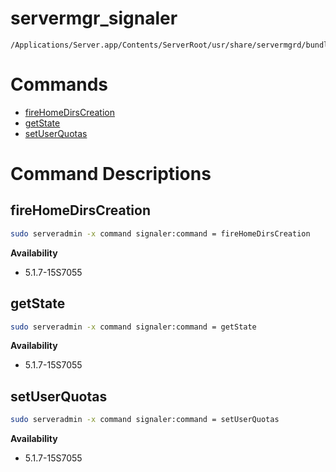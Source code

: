 # servermgr_signaler

```console
/Applications/Server.app/Contents/ServerRoot/usr/share/servermgrd/bundles/servermgr_signaler.bundle/Contents/MacOS/servermgr_signaler
```

# Commands

* [fireHomeDirsCreation](https://github.com/erikberglund/servermgr_commands/blob/master/servermgr_signaler.md#firehomedirscreation)
* [getState](https://github.com/erikberglund/servermgr_commands/blob/master/servermgr_signaler.md#getstate)
* [setUserQuotas](https://github.com/erikberglund/servermgr_commands/blob/master/servermgr_signaler.md#setuserquotas)

# Command Descriptions

## fireHomeDirsCreation

```bash
sudo serveradmin -x command signaler:command = fireHomeDirsCreation
```

**Availability**
* 5.1.7-15S7055

## getState

```bash
sudo serveradmin -x command signaler:command = getState
```

**Availability**
* 5.1.7-15S7055

## setUserQuotas

```bash
sudo serveradmin -x command signaler:command = setUserQuotas
```

**Availability**
* 5.1.7-15S7055

